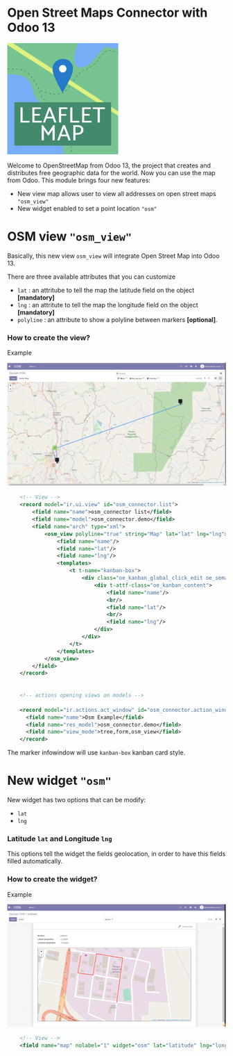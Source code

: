 # Open Street Maps Connector with Odoo 13

[![Demo](https://github.com/Andyeyo/Odoo-Addons/blob/13.0/osm_connector/static/description/icon.png?raw=true)](https://youtu.be/nTxif11Dg1Y "Demo")    

Welcome to OpenStreetMap from Odoo 13, the project that creates and 
distributes free geographic data for the world. Now you can use the map 
from Odoo. This module brings four new features:
 - New view map allows user to view all addresses on open street maps `"osm_view"`
 - New widget enabled to set a point location `"osm"`
 

# OSM view  `"osm_view"`
Basically, this new view `osm_view`  will integrate Open Street Map into Odoo 13.    

There are three available attributes that you can customize
 - `lat`      : an attritube to tell the map the latitude field on the object __[mandatory]__
 - `lng`      : an attritute to tell the map the longitude field on the object __[mandatory]__
 - `polyline` : an attribute to show a polyline between markers __[optional]__.
 
 
### How to create the view?    
Example

![alt text](https://github.com/Andyeyo/Odoo-Addons/blob/13.0/osm_connector/static/description/osm_view.png?raw=true)


```xml
    <!-- View -->
    <record model="ir.ui.view" id="osm_connector.list">
        <field name="name">osm_connector list</field>
        <field name="model">osm_connector.demo</field>
        <field name="arch" type="xml">
            <osm_view polyline="true" string="Map" lat="lat" lng="lng">
                <field name="name"/>
                <field name="lat"/>
                <field name="lng"/>
                <templates>
                    <t t-name="kanban-box">
                        <div class="oe_kanban_global_click_edit oe_semantic_html_override">
                            <div t-attf-class="oe_kanban_content">
                                <field name="name"/>
                                <br/>
                                <field name="lat"/>
                                <br/>
                                <field name="lng"/>
                            </div>
                        </div>
                    </t>
                </templates>
            </osm_view>
        </field>
    </record>

    
    <!-- actions opening views on models -->

    <record model="ir.actions.act_window" id="osm_connector.action_window">
      <field name="name">Osm Example</field>
      <field name="res_model">osm_connector.demo</field>
      <field name="view_mode">tree,form,osm_view</field>
    </record>
```

The marker infowindow will use `kanban-box` kanban card style.    


# New widget `"osm"`

New widget has two options that can be modify:
 - `lat`
 - `lng`

### Latitude `lat` and Longitude `lng`
This options tell the widget the fields geolocation, in order to have this fields filled automatically.

### How to create the widget?    
Example

![alt text](https://github.com/Andyeyo/Odoo-Addons/blob/13.0/osm_connector/static/description/osm_widget.png?raw=true)

```xml
    <!-- View -->
    <field name="map" nolabel="1" widget="osm" lat="latitude" lng="longitude"/>
```